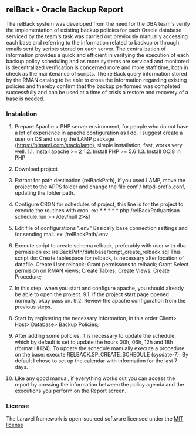 ## relBack - Oracle Backup Report 
The relBack system was developed from the need for the DBA team's verify the implementation of existing backup policies for each Oracle database serviced by the team's task was carried out previously manually accessing each base and referring to the information related to backup or through emails sent by scripts stored on each server.
The centralization of information provides a quick and efficient in verifying the execution of each backup policy scheduling and as more systems are serviced and monitored is decentralized verification is concerned more and more staff time, both in check as the maintenance of scripts.
The relBack query information stored by the RMAN catalog to be able to cross the information regarding existing policies and thereby confirm that the backup performed was completed successfully and can be used at a time of crisis a restore and recovery of a base is needed.
### Instalation
1. Prepare Apache + PHP server environment, for people who do not have a lot of experience in apache configuration as I do, I suggest create a user on OS and using the LAMP package (https://bitnami.com/stack/lamp), simple installation, fast, works very well.
     1.1. Install apache >= 2
     1.2. Install PHP >= 5.6
     1.3. Install OCI8 in PHP
4. Download project
5. Extract for path destination (relBackPath), if you used LAMP, move the project to the APPS folder and change the file conf / httpd-prefix.conf, updating the folder path.
6. Configure CRON for schedules of project, this line is for the project to execute the routines with cron.
     ex: * * * * * php /relBackPath/artisan schedule:run >> /dev/null 2>&1
7. Edit file of configurations ".env"
     Basically base connection settings and for sending mail.
       ex: /relBackPath/.env
8. Execute script to create schema relback, preferably with user with dba permission
   ex: /relBackPath/database/script_create_relback.sql
     This script do:
         Create tablespace for relback, is necessary alter location of datafile.
         Create User relback;
         Grant permissons to relback;
         Grant Select permision on RMAN views;
         Create Tables;
         Create Views;
         Create Procedure;
         
9. In this step, when you start and configure apache, you should already be able to open the project.
     9.1. If the project start page opened normally, okay pass on.
     9.2. Review the apache configuration from the previous steps.
10. Start by registering the necessary information, in this order Client> Host> Database> Backup Policies;
11. After adding some policies, it is necessary to update the schedule, which by default is set to update the hours 00h, 06h, 12h and 18h (format HH24).
To update the schedule manually execute a procedure on the base:
execute RELBACK.SP_CREATE_SCHEDULE (sysdate-7);
By default I chose to set up the calendar with information for the last 7 days.
12. Like any good manual, if everything works out you can access the report by crossing the information between the policy agenda and the executions you perform on the Report screen.

### License
The Laravel framework is open-sourced software licensed under the [MIT license](http://opensource.org/licenses/MIT)
